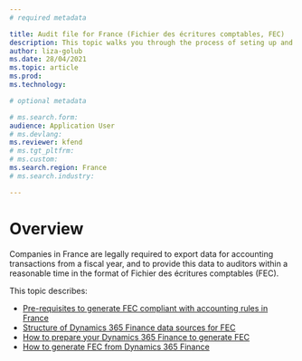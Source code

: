 ```yaml
---
# required metadata

title: Audit file for France (Fichier des écritures comptables, FEC)
description: This topic walks you through the process of seting up and generating the Audit file for France (FEC) in Microsoft Dynamics 365 Finance.
author: liza-golub
ms.date: 28/04/2021
ms.topic: article
ms.prod: 
ms.technology: 

# optional metadata

# ms.search.form: 
audience: Application User
# ms.devlang: 
ms.reviewer: kfend
# ms.tgt_pltfrm: 
# ms.custom:
ms.search.region: France
# ms.search.industry: 

---
```


# Overview

Companies in France are legally required to export data for accounting transactions from a fiscal year, and to provide this data to auditors within a reasonable time in the format of Fichier des écritures comptables (FEC).

This topic describes:

-	[Pre-requisites to generate FEC compliant with accounting rules in France](emea-fra-fec-audit-file-pre-requisites.md)
-	[Structure of Dynamics 365 Finance data sources for FEC](emea-fra-fec-audit-file-structure.md)
-	[How to prepare your Dynamics 365 Finance to generate FEC](emea-fra-fec-audit-file-setup.md)
-	[How to generate FEC from Dynamics 365 Finance](emea-fra-fec-audit-file-generation.md)

